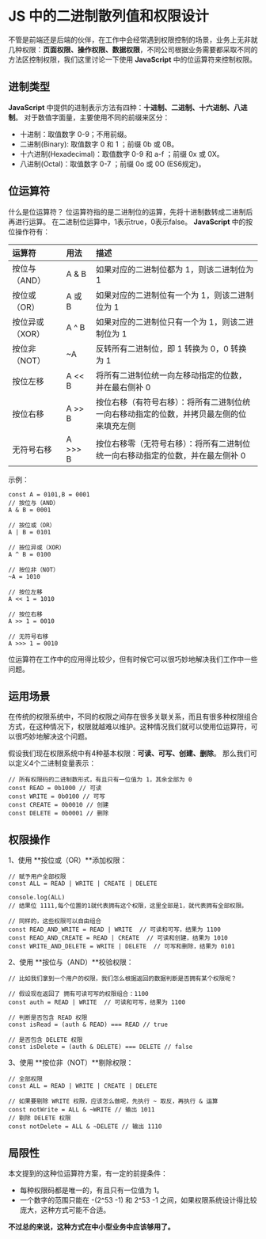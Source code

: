 # JS 中的二进制散列值和权限设计

不管是前端还是后端的伙伴，在工作中会经常遇到权限控制的场景，业务上无非就几种权限：**页面权限、操作权限、数据权限**，不同公司根据业务需要都采取不同的方法区控制权限，我们这里讨论一下使用 **JavaScript** 中的位运算符来控制权限。

## **进制类型**

**JavaScript** 中提供的进制表示方法有四种：**十进制、二进制、十六进制、八进制**。
对于数值字面量，主要使用不同的前缀来区分：

- 十进制：取值数字 0-9；不用前缀。
- 二进制(Binary): 取值数字 0 和 1 ；前缀 0b 或 0B。
- 十六进制(Hexadecimal)：取值数字 0-9 和 a-f ；前缀 0x 或 0X。
- 八进制(Octal)：取值数字 0-7 ；前缀 0o 或 0O (ES6规定)。

## **位运算符**

什么是位运算符？
位运算符指的是二进制位的运算，先将十进制数转成二进制后再进行运算。 在二进制位运算中，1表示true，0表示false。
**JavaScript** 中的按位操作符有：

| 运算符          | 用法    | 描述                                                         |
| :-------------- | :------ | :----------------------------------------------------------- |
| 按位与（AND）   | A & B   | 如果对应的二进制位都为 1，则该二进制位为 1                   |
| 按位或（OR）    | A 或 B  | 如果对应的二进制位有一个为 1，则该二进制位为 1               |
| 按位异或（XOR） | A ^ B   | 如果对应的二进制位只有一个为 1，则该二进制位为 1             |
| 按位非（NOT）   | ~A      | 反转所有二进制位，即 1 转换为 0，0 转换为 1                  |
| 按位左移        | A << B  | 将所有二进制位统一向左移动指定的位数，并在最右侧补 0         |
| 按位右移        | A >> B  | 按位右移（有符号右移）：将所有二进制位统一向右移动指定的位数，并拷贝最左侧的位来填充左侧 |
| 无符号右移      | A >>> B | 按位右移零（无符号右移）：将所有二进制位统一向右移动指定的位数，并在最左侧补 0 |

示例：

```
const A = 0101,B = 0001
// 按位与（AND）
A & B = 0001

// 按位或（OR）
A | B = 0101

// 按位异或（XOR）
A ^ B = 0100

// 按位非（NOT）
~A = 1010

// 按位左移
A << 1 = 1010

// 按位右移
A >> 1 = 0010

// 无符号右移
A >>> 1 = 0010
```

位运算符在工作中的应用得比较少，但有时候它可以很巧妙地解决我们工作中一些问题。

## **运用场景**

在传统的权限系统中，不同的权限之间存在很多关联关系，而且有很多种权限组合方式，在这种情况下，权限就越难以维护。这种情况我们就可以使用位运算符，可以很巧妙地解决这个问题。

假设我们现在权限系统中有4种基本权限：**可读、可写、创建、删除**。
那么我们可以定义4个二进制变量表示：

```
// 所有权限码的二进制数形式，有且只有一位值为 1，其余全部为 0
const READ = 0b1000 // 可读
const WRITE = 0b0100 // 可写
const CREATE = 0b0010 // 创建
const DELETE = 0b0001 // 删除
```

## **权限操作**

1、使用 **按位或（OR）**添加权限：

```
// 赋予用户全部权限
const ALL = READ | WRITE | CREATE | DELETE 

console.log(ALL)
// 结果位 1111,每个位置的1就代表拥有这个权限，这里全部是1，就代表拥有全部权限。

// 同样的，这些权限可以自由组合
const READ_AND_WRITE = READ | WRITE  // 可读和可写，结果为 1100
const READ_AND_CREATE = READ | CREATE  // 可读和创建，结果为 1010
const WRITE_AND_DELETE = WRITE | DELETE  // 可写和删除，结果为 0101
```

2、使用 **按位与（AND）**校验权限：

```
// 比如我们拿到一个用户的权限，我们怎么根据返回的数据判断是否拥有某个权限呢？

// 假设现在返回了 拥有可读可写的权限组合：1100
const auth = READ | WRITE  // 可读和可写，结果为 1100

// 判断是否包含 READ 权限
const isRead = (auth & READ) === READ // true

// 是否包含 DELETE 权限
const isDelete = (auth & DELETE) === DELETE // false
```

3、使用 **按位非（NOT）**剔除权限：

```
// 全部权限
const ALL = READ | WRITE | CREATE | DELETE 

// 如果要剔除 WRITE 权限，应该怎么做呢，先执行 ~ 取反，再执行 & 运算
const notWrite = ALL & ~WRITE // 输出 1011
// 剔除 DELETE 权限
const notDelete = ALL & ~DELETE // 输出 1110
```

## 局限性

本文提到的这种位运算符方案，有一定的前提条件：

- 每种权限码都是唯一的，有且只有一位值为 1。
- 一个数字的范围只能在 -(2^53 -1) 和 2^53 -1 之间，如果权限系统设计得比较庞大，这种方式可能不合适。

**不过总的来说，这种方式在中小型业务中应该够用了。**      